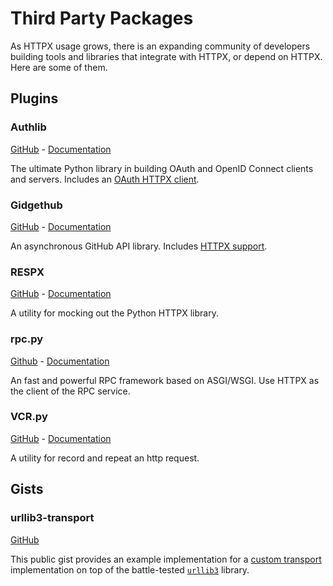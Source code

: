 # Third Party Packages

As HTTPX usage grows, there is an expanding community of developers building tools and libraries that integrate with HTTPX, or depend on HTTPX. Here are some of them.

## Plugins

<!-- NOTE: this list is in alphabetical order. -->

### Authlib

[GitHub](https://github.com/lepture/authlib) - [Documentation](https://docs.authlib.org/en/latest/)

The ultimate Python library in building OAuth and OpenID Connect clients and servers. Includes an [OAuth HTTPX client](https://docs.authlib.org/en/latest/client/httpx.html).

### Gidgethub

[GitHub](https://github.com/brettcannon/gidgethub) - [Documentation](https://gidgethub.readthedocs.io/en/latest/index.html)

An asynchronous GitHub API library. Includes [HTTPX support](https://gidgethub.readthedocs.io/en/latest/httpx.html).

### RESPX

[GitHub](https://github.com/lundberg/respx) - [Documentation](https://lundberg.github.io/respx/)

A utility for mocking out the Python HTTPX library.

### rpc.py

[Github](https://github.com/abersheeran/rpc.py) - [Documentation](https://github.com/abersheeran/rpc.py#rpcpy)

An fast and powerful RPC framework based on ASGI/WSGI. Use HTTPX as the client of the RPC service.

### VCR.py

[GitHub](https://github.com/kevin1024/vcrpy) - [Documentation](https://vcrpy.readthedocs.io/)

A utility for record and repeat an http request.


## Gists

<!-- NOTE: this list is in alphabetical order. -->

### urllib3-transport

[GitHub](https://gist.github.com/florimondmanca/d56764d78d748eb9f73165da388e546e)

This public gist provides an example implementation for a [custom transport](/advanced#custom-transports) implementation on top of the battle-tested [`urllib3`](https://urllib3.readthedocs.io) library.
